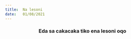 ```yaml
---
title:  Na lesoni
date:   01/08/2021
---
```


### <center>Eda sa cakacaka tiko ena lesoni oqo</center>